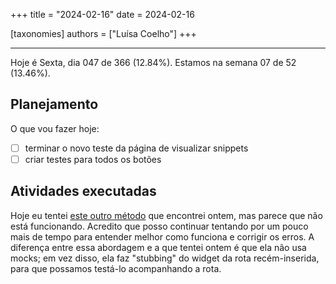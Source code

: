 +++
title = "2024-02-16"
date = 2024-02-16

[taxonomies]
authors = ["Luísa Coelho"]
+++

---

Hoje é Sexta, dia 047 de 366 (12.84%). Estamos na semana 07 de 52 (13.46%).

## Planejamento

O que vou fazer hoje:

- [ ] terminar o novo teste da página de visualizar snippets
- [ ] criar testes para todos os botões

## Atividades executadas

Hoje eu tentei [este outro método](https://ahmad-hamwi.medium.com/stubbing-navigation-routes-in-widget-integration-tests-in-your-flutter-app-51f71963d4d0) que encontrei ontem, mas parece que não está funcionando. Acredito que posso continuar tentando por um pouco mais de tempo para entender melhor como funciona e corrigir os erros. A diferença entre essa abordagem e a que tentei ontem é que ela não usa mocks; em vez disso, ela faz "stubbing" do widget da rota recém-inserida, para que possamos testá-lo acompanhando a rota.
